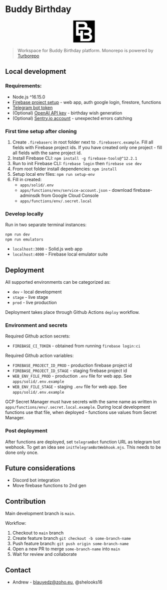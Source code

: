 # Buddy Birthday

<p align="center"><img src="apps/solid/public/icon.svg" height="70"></p>

> Workspace for Buddy Birthday platform.
> Monorepo is powered by [Turborepo](https://turbo.build/)

## Local development

### Requirements:

- Node.js ^16.15.0
- [Firebase project setup](https://console.firebase.google.com/) - web app, auth google login, firestore, functions
- [Telegram bot token](https://core.telegram.org/bots/tutorial#obtain-your-bot-token)
- (Optional) [OpenAI API key](https://platform.openai.com/account/api-keys) - birthday wish generation
- (Optional) [Sentry.io account](https://sentry.io/) - unexpected errors catching

### First time setup after cloning

1. Create `.firebaserc` in root folder next to `.firebaserc.example`. Fill all fields with Firebase project ids. If you have created only one project - fill all fields with the same project id.
2. Install Firebase CLI: `npm install -g firebase-tools@^12.2.1`
3. Run to init Firebase CLI: `firebase login` then `firebase use dev`
4. From root folder install dependencies: `npm install`
5. Setup local env files: `npm run setup-env`
6. Fill in created:
   - `apps/solid/.env`
   - `apps/functions/env/service-account.json` - download firebase-adminsdk from Google Cloud Console
   - `apps/functions/env/.secret.local`

### Develop locally

Run in two separate terminal instances:

```
npm run dev
npm run emulators
```

- `localhost:3000` - Solid.js web app
- `localhost:4000` - Firebase local emulator suite

## Deployment

All supported environments can be categorized as:

- `dev` - local development
- `stage` - live stage
- `prod` - live production

Deployment takes place through Github Actions `deploy` workflow.

### Environment and secrets

Required Github action secrets:

- `FIREBASE_CI_TOKEN` - obtained from running `firebase login:ci`

Required Github action variables:

- `FIREBASE_PROJECT_ID_PROD` - production firebase project id
- `FIREBASE_PROJECT_ID_STAGE` - staging firebase project id
- `WEB_ENV_FILE_PROD` - production `.env` file for web app. See `apps/solid/.env.example`
- `WEB_ENV_FILE_STAGE` - staging `.env` file for web app. See `apps/solid/.env.example`

GCP Secret Manager must have secrets with the same name as written in `apps/functions/env/.secret.local.example`. During local development functions use that file, when deployed - functions use values from Secret Manager.

### Post deployment

After functions are deployed, set `telegramBot` function URL as telegram bot webhook. To get an idea see `initTelegramBotWebhook.mjs`. This needs to be done only once.

## Future considerations

- Discord bot integration
- Move firebase functions to 2nd gen

## Contribution

Main development branch is `main`.

Workflow:

1. Checkout to `main` branch
2. Create feature branch `git checkout -b some-branch-name`
3. Push feature branch: `git push origin some-branch-name`
4. Open a new PR to merge `some-branch-name` into `main`
5. Wait for review and collaborate

## Contact

- Andrew - blauyedz@zoho.eu, @shelooks16
